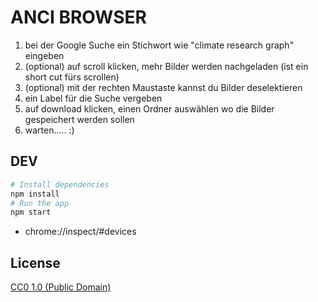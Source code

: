# ANCI BROWSER

1. bei der Google Suche ein Stichwort wie "climate research graph" eingeben
2. (optional) auf scroll klicken, mehr Bilder werden nachgeladen (ist ein short cut fürs scrollen)
3. (optional) mit der rechten Maustaste kannst du Bilder deselektieren
4. ein Label für die Suche vergeben
5. auf download klicken, einen Ordner auswählen wo die Bilder gespeichert werden sollen
6. warten..... :)

## DEV

```bash
# Install dependencies
npm install
# Run the app
npm start
```
-  chrome://inspect/#devices

## License

[CC0 1.0 (Public Domain)](LICENSE.md)

